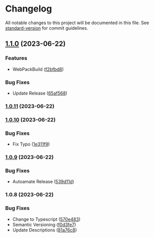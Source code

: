 # Changelog

All notable changes to this project will be documented in this file. See [standard-version](https://github.com/conventional-changelog/standard-version) for commit guidelines.

## [1.1.0](https://github.com/just-ak/aws-codepipeline-action-for-oidc/compare/v1.0.11...v1.1.0) (2023-06-22)


### Features

* WebPackBuild ([f2bfbd8](https://github.com/just-ak/aws-codepipeline-action-for-oidc/commit/f2bfbd8d6c6bae4cd22f3bd224bbd53233706499))


### Bug Fixes

* Update Release ([65af568](https://github.com/just-ak/aws-codepipeline-action-for-oidc/commit/65af568525f1fb835b43a9a8d378686f80cf95e1))

### [1.0.11](https://github.com/just-ak/aws-codepipeline-action-for-oidc/compare/v1.0.10...v1.0.11) (2023-06-22)

### [1.0.10](https://github.com/just-ak/aws-codepipeline-action-for-oidc/compare/v1.0.9...v1.0.10) (2023-06-22)


### Bug Fixes

* Fix Typo ([1e311f9](https://github.com/just-ak/aws-codepipeline-action-for-oidc/commit/1e311f9644abc818de2e5e629b615f63ab2da56b))

### [1.0.9](https://github.com/just-ak/aws-codepipeline-action-for-oidc/compare/v1.0.8...v1.0.9) (2023-06-22)


### Bug Fixes

* Autoamate Release ([539d11d](https://github.com/just-ak/aws-codepipeline-action-for-oidc/commit/539d11dcad93356b9c8c1b3ea45d77c24e0544af))

### 1.0.8 (2023-06-22)


### Bug Fixes

* Change to Typescript ([570e483](https://github.com/just-ak/aws-codepipeline-action-for-oidc/commit/570e483070f0f44a00b155c27e40c11710612a89))
* Semantic Versioning ([f0d3fe7](https://github.com/just-ak/aws-codepipeline-action-for-oidc/commit/f0d3fe7f1b0e85c69a9c1bf3ec2a4d2c043e7f21))
* Update Descriptions ([81a76c8](https://github.com/just-ak/aws-codepipeline-action-for-oidc/commit/81a76c80198fc588556d4e84d1fede58189ca3ca))
